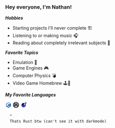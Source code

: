 ### Hey everyone, I'm Nathan!

***Hobbies***
* Starting projects I'll never complete 🏗️
* Listening to *or* making music 🎧
* Reading about completely irrelevant subjects 📖


***Favorite Topics***
* Emulation 💾
* Game Engines 🎮
* Computer Physics 💣
* Video Game Homebrew 🕹👾

***My Favorite Languages***
<p float="left">
  <img src="https://raw.githubusercontent.com/github/explore/f3e22f0dca2be955676bc70d6214b95b13354ee8/topics/c/c.png" width="20" height="20" />
  <img src="https://raw.githubusercontent.com/github/explore/f3e22f0dca2be955676bc70d6214b95b13354ee8/topics/rust/rust.png" width="20" height="20" />
  <img src="https://raw.githubusercontent.com/github/explore/f3e22f0dca2be955676bc70d6214b95b13354ee8/topics/lua/lua.png" width="20" height="20" />
</p>

      ^
      Thats Rust btw (can't see it with darkmode)


